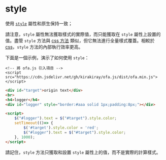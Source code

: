 # style

使用 [`style`](https://developer.mozilla.org/en-US/docs/Web/API/HTMLElement/style) 屬性和原生保持一致；

請注意，`style` 屬性無法獲取樣式的實際值，而只能獲取在 `style` 屬性上設置的值。盡管 `style` 方法與 [css 方法](./css.md) 類似，但它無法進行全量樣式覆蓋。相較於 [css](./css.md)，`style` 方法的內部執行效率更高。

下面是一個示例，演示了如何使用 `style`：

<html-viewer>

```
<!-- 將 ofa.js 引入項目 -->
<script src="https://cdn.jsdelivr.net/gh/kirakiray/ofa.js/dist/ofa.min.js"></script>
```

```html
<div id="target">origin text</div>
<br>
<h4>logger</h4>
<div id="logger" style="border:#aaa solid 1px;padding:8px;"></div>

<script>
    $("#logger").text = $("#target").style.color;
    setTimeout(()=> {
        $('#target').style.color = 'red';
        $("#logger").text = $("#target").style.color;
    }, 1000);
</script>
```

</html-viewer>

請記住，`style` 方法只獲取和設置 `style` 屬性上的值，而不是實際的計算樣式。